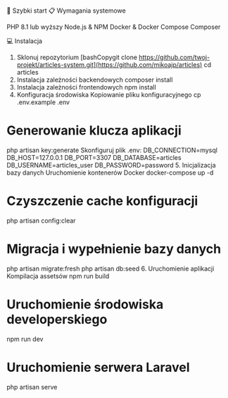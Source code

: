 🚀 Szybki start
📋 Wymagania systemowe

PHP 8.1 lub wyższy
Node.js & NPM
Docker & Docker Compose
Composer

💻 Instalacja
1. Sklonuj repozytorium
[bashCopygit clone https://github.com/twoj-projekt/articles-system.git](https://github.com/mikoajp/articles)
cd articles
2. Instalacja zależności backendowych
composer install
3. Instalacja zależności frontendowych
npm install
5. Konfiguracja środowiska
Kopiowanie pliku konfiguracyjnego
cp .env.example .env

# Generowanie klucza aplikacji
php artisan key:generate
Skonfiguruj plik .env:
DB_CONNECTION=mysql
DB_HOST=127.0.0.1
DB_PORT=3307
DB_DATABASE=articles
DB_USERNAME=articles_user
DB_PASSWORD=password
5. Inicjalizacja bazy danych
Uruchomienie kontenerów Docker
docker-compose up -d

# Czyszczenie cache konfiguracji
php artisan config:clear

# Migracja i wypełnienie bazy danych
php artisan migrate:fresh
php artisan db:seed
6. Uruchomienie aplikacji
Kompilacja assetsów
npm run build

# Uruchomienie środowiska developerskiego
npm run dev

# Uruchomienie serwera Laravel
php artisan serve
